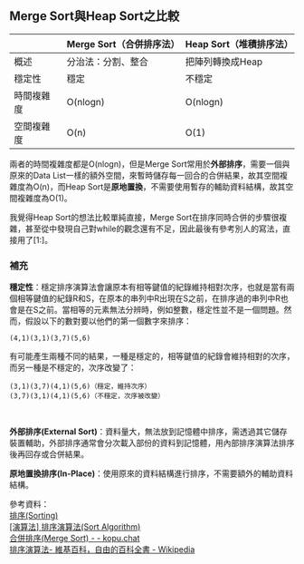 ## Merge Sort與Heap Sort之比較
||Merge Sort（合併排序法）|Heap Sort（堆積排序法）|
|---|---|---|
|概述|分治法：分割、整合|把陣列轉換成Heap
|穩定性|穩定|不穩定|
|時間複雜度|O(nlogn)|O(nlogn)|
|空間複雜度|O(n)|O(1)|

兩者的時間複雜度都是O(nlogn)，但是Merge Sort常用於**外部排序**，需要一個與原來的Data List一樣的額外空間，來暫時儲存每一回合的合併結果，故其空間複雜度為O(n)，而Heap Sort是**原地置換**，不需要使用暫存的輔助資料結構，故其空間複雜度為O(1)。    

我覺得Heap Sort的想法比較單純直接，Merge Sort在排序同時合併的步驟很複雜，甚至從中發現自己對while的觀念還有不足，因此最後有參考別人的寫法，直接用了[1:]。

### 補充
**穩定性**：穩定排序演算法會讓原本有相等鍵值的紀錄維持相對次序，也就是當有兩個相等鍵值的紀錄R和S，在原本的串列中R出現在S之前，在排序過的串列中R也會是在S之前。當相等的元素無法分辨時，例如整數，穩定性並不是一個問題。然而，假設以下的數對要以他們的第一個數字來排序：    

    (4,1)(3,1)(3,7)(5,6)    

有可能產生兩種不同的結果，一種是穩定的，相等鍵值的紀錄會維持相對的次序，而另一種是不穩定的，次序改變了：    

    (3,1)(3,7)(4,1)(5,6)（穩定，維持次序）
    (3,7)(3,1)(4,1)(5,6)（不穩定，次序被改變）
    
<br />    

**外部排序(External Sort)**：資料量大，無法放到記憶體中排序，需透過其它儲存裝置輔助，外部排序通常會分次載入部份的資料到記憶體，用內部排序演算法排序後再回存或合併結果。    

**原地置換排序(In-Place)**：使用原來的資料結構進行排序，不需要額外的輔助資料結構。
    
參考資料：    
[排序(Sorting)](http://spaces.isu.edu.tw/upload/18833/3/web/sorting.htm#_Toc229730286)    
[[演算法] 排序演算法(Sort Algorithm)](http://notepad.yehyeh.net/Content/Algorithm/Sort/Sort.php)    
[合併排序(Merge Sort) - - kopu.chat](https://kopu.chat/2017/08/10/%E5%90%88%E4%BD%B5%E6%8E%92%E5%BA%8F-merge-sort/)    
[排序演算法- 維基百科，自由的百科全書 - Wikipedia](https://zh.wikipedia.org/wiki/%E6%8E%92%E5%BA%8F%E7%AE%97%E6%B3%95#%E7%A9%A9%E5%AE%9A%E7%9A%84%E6%8E%92%E5%BA%8F)
